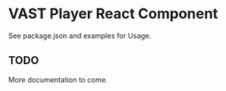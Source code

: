 # VAST Player React Component

See package.json and examples for Usage.

## TODO
More documentation to come.
